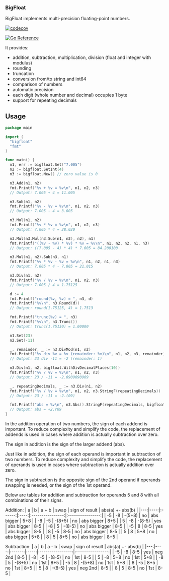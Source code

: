 ### BigFloat

BigFloat implements multi-precision floating-point numbers.

[![codecov](https://codecov.io/gh/tihomirmagdic/bigfloat/graph/badge.svg?token=PTXHUP5GKZ)](https://codecov.io/gh/tihomirmagdic/bigfloat)

[![Go Reference](https://pkg.go.dev/badge/github.com/tihomirmagdic/bigfloat.svg)](https://pkg.go.dev/github.com/tihomirmagdic/bigfloat)

It provides:
- addition, subtraction, multiplication, division (float and integer with modulus)
- rounding
- truncation
- conversion from/to string and int64
- comparison of numbers
- automatic precision
- each digit (whole number and decimal) occupies 1 byte
- support for repeating decimals

## Usage

```go
package main

import (
  "bigfloat"
  "fmt"
)

func main() {
  n1, err := bigfloat.Set("7.005")
  n2 := bigfloat.SetInt(4)
  n3 := bigfloat.New() // zero value is 0

  n3.Add(n1, n2)
  fmt.Printf("%v + %v = %v\n", n1, n2, n3)
  // Output: 7.005 + 4 = 11.005

  n3.Sub(n1, n2)
  fmt.Printf("%v - %v = %v\n", n1, n2, n3)
  // Output: 7.005 - 4 = 3.005

  n3.Mul(n1, n2)
  fmt.Printf("%v * %v = %v\n", n1, n2, n3)
  // Output: 7.005 * 4 = 28.020

  n3.Mul(n3.Mul(n3.Sub(n1, n2), n2), n1)
  fmt.Printf("((%v - %v) * %v) * %v = %v\n", n1, n2, n2, n1, n3)
  // Output: ((7.005 - 4) * 4) * 7.005 = 84.200100

  n3.Mul(n1, n2).Sub(n3, n1)
  fmt.Printf("%v * %v - %v = %v\n", n1, n2, n1, n3)
  // Output: 7.005 * 4 - 7.005 = 21.015

  n3.Div(n1, n2)
  fmt.Printf("%v / %v = %v\n", n1, n2, n3)
  // Output: 7.005 / 4 = 1.75125

  d := 4
  fmt.Printf("round(%v, %v) = ", n3, d)
  fmt.Printf("%v\n", n3.Round(d))
  // Output: round(1.75125, 4) = 1.7513

  fmt.Printf("trunc(%v) = ", n3)
  fmt.Printf("%v\n", n3.Trunc())
  // Output: trunc(1.75130) = 1.00000

  n1.Set(23)
  n2.Set(-11)

  _, remainder, _ := n3.DivMod(n1, n2)
  fmt.Printf("%v div %v = %v (remainder: %v)\n", n1, n2, n3, remainder)
  // Output: 23 div -11 = -2 (remainder: 1)

  n3.Div(n1, n2, bigfloat.WithDivDecimalPlaces(10))
  fmt.Printf("%v / %v = %v\n", n1, n2, n3)
  // Output: 23 / -11 = -2.0909090909

  _, repeatingDecimals, _ := n3.Div(n1, n2)
  fmt.Printf("%v / %v = %v\n", n1, n2, n3.StringF(repeatingDecimals))
  // Output: 23 / -11 = -2.(09)

  fmt.Printf("abs = %v\n", n3.Abs().StringF(repeatingDecimals, bigfloat.WithRepeatingOptions("r", ""), bigfloat.ForceSign(true)))
  // Output: abs = +2.r09
}
```

In the addition operation of two numbers, the sign of each addend is important. To reduce complexity and simplify the code, the replacement of addends is used in cases where addition is actually subtraction over zero.

The sign in addition is the sign of the larger addend (abs).

Just like in addition, the sign of each operand is important in subtraction of two numbers. To reduce complexity and simplify the code, the replacement of operands is used in cases where subtraction is actually addition over zero.

The sign in subtraction is the opposite sign of the 2nd operand if operands swapping is needed, or the sign of the 1st operand.

Below are tables for addition and subtraction for operands 5 and 8 with all combinations of their signs.

Addition:
| a  |  b  |  a + b | swap |  sign of result  | abs(a) +- abs(b) |
|---:|----:|:------:|:----:|:----------------:|:----------------:|
| -5 |  -8 | -(5+8) |  no  |     abs bigger   |          5+8     |
| -8 |  -5 | -(8+5) |  no  |     abs bigger   |          8+5     |
|  5 |  -8 | -(8-5) |  yes |     abs bigger   |          8-5     |
| -8 |   5 | -(8-5) |  no  |     abs bigger   |          8-5     |
| -5 |   8 |   8-5  |  yes |     abs bigger   |          8-5     |
|  8 |  -5 |   8-5  |  no  |     abs bigger   |          8-5     |
|  5 |   8 |   5+8  |  no  |     abs bigger   |          5+8     |
|  8 |   5 |   8+5  |  no  |     abs bigger   |          8+5     |

Subtraction:
| a  |   b |  a - b | swap |  sign of result  | abs(a) +- abs(b) |
|---:|----:|:------:|:----:|:----------------:|:----------------:|
| -5 |  -8 |   8-5  |  yes |      neg 2nd     |       8-5        |
| -8 |  -5 | -(8-5) |  no  |        1st       |       8-5        |
|  5 |  -8 |   5+8  |  no  |        1st       |       5+8        |
| -8 |   5 | -(8+5) |  no  |        1st       |       8+5        |
| -5 |   8 | -(5+8) |  no  |        1st       |       5+8        |
|  8 |  -5 |   8+5  |  no  |        1st       |       8+5        |
|  5 |   8 | -(8-5) |  yes |      neg 2nd     |       8-5        |
|  8 |   5 |   8-5  |  no  |        1st       |       8-5        |

